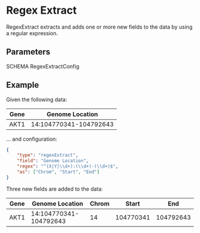# Regex Extract

RegexExtract extracts and adds one or more new fields to the data by using a
regular expression.

## Parameters

SCHEMA RegexExtractConfig

## Example

Given the following data:

| Gene | Genome Location         |
| ---- | ----------------------- |
| AKT1 | 14:104770341-104792643  |

... and configuration:

```json
{
    "type": "regexExtract",
    "field": "Genome Location",
    "regex": "^(X|Y|\\d+):(\\d+)-(\\d+)$",
    "as": ["Chrom", "Start", "End"]
}
```

Three new fields are added to the data:

| Gene | Genome Location         | Chrom | Start     | End       |
| ---- | ----------------------- | ----- | --------- | --------- |
| AKT1 | 14:104770341-104792643  | 14    | 104770341 | 104792643 |
